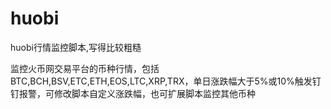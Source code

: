 # huobi
huobi行情监控脚本,写得比较粗糙






















监控火币网交易平台的币种行情，包括BTC,BCH,BSV,ETC,ETH,EOS,LTC,XRP,TRX，单日涨跌幅大于5%或10%触发钉钉报警，可修改脚本自定义涨跌幅，也可扩展脚本监控其他币种

